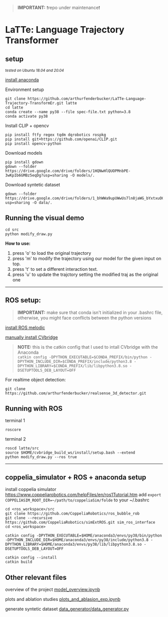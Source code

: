 > **IMPORTANT:** :exclamation:repo under maintenance:exclamation:

# LaTTe: Language Trajectory Transformer

<!-- Reshaping Robot Trajectories Using Natural Language Commands: A Study of Multi-Modal Data Alignment Using Transformers


![iterative NL interactions over a trajectory](./docs/media/interactions.gif)

_example of multiple iterative interactions over the initial erroneous
trajectory (red)_ -->


## setup
<sub>_tested on Ubuntu 18.04 and 20.04_</sup>

[install anaconda](https://docs.anaconda.com/anaconda/install/linux/)


Environment setup
```
git clone https://github.com/arthurfenderbucker/LaTTe-Language-Trajectory-TransformEr.git latte
cd latte
conda create --name py38 --file spec-file.txt python=3.8
conda activate py38
```
Install CLIP + opencv
```
pip install ftfy regex tqdm dqrobotics rospkg
pip install git+https://github.com/openai/CLIP.git
pip install opencv-python
```


Download models

```
pip install gdown
gdown --folder https://drive.google.com/drive/folders/1HQNwHlQUOPMnbPE-3wKpIb6GMBz5eqDg?usp=sharing -O models/.
```
Download syntetic dataset
```
gdown --folder https://drive.google.com/drive/folders/1_bhWWa9upUWwUs7ln8jaWG_bYxtxuOCt?usp=sharing -O data/.
```

## Running the visual demo

```
cd src
python modify_draw.py
```

**How to use:**

1) press 'o' to load the original trajectory
2) press 'm' to modify the trajectory using our model for the given input on top.
3) press 't' to set a different interaction text.
4) press 'u' to update the trajctory setting the modified traj as the original one



---
## ROS setup:

> **IMPORTANT:** make sure that conda isn't initialized in your .bashrc file, otherwise, you might face conflicts between the python versions 

[install ROS melodic](http://wiki.ros.org/melodic/Installation/Ubuntu)

[manually install CVbridge](https://cyaninfinite.com/ros-cv-bridge-with-python-3/)
> **NOTE:** this is the catkin config that I used to intall CVbridge with the Anaconda </br>
```catkin config -DPYTHON_EXECUTABLE=$CONDA_PREFIX/bin/python -DPYTHON_INCLUDE_DIR=$CONDA_PREFIX/include/python3.8 -DPYTHON_LIBRARY=$CONDA_PREFIX/lib/libpython3.8.so -DSETUPTOOLS_DEB_LAYOUT=OFF```

For realtime object detection:
```
git clone https://github.com/arthurfenderbucker/realsense_3d_detector.git
```

## Running with ROS
terminal 1
```
roscore
```
terminal 2
```
roscd latte/src
source $HOME/cvbridge_build_ws/install/setup.bash --extend
python modify_draw.py --ros true
```

---
## coppelia_simulator + ROS + anaconda setup
install coppelia simulator
https://www.coppeliarobotics.com/helpFiles/en/ros1Tutorial.htm
add ```export COPPELIASIM_ROOT_DIR=~/path/to/coppeliaSim/folde``` to your ~/.bashrc

```
cd <ros_workspace>/src
git clone https://github.com/CoppeliaRobotics/ros_bubble_rob
git clone --recursive https://github.com/CoppeliaRobotics/simExtROS.git sim_ros_interface
cd <ros_workspace>
```

```
catkin config -DPYTHON_EXECUTABLE=$HOME/anaconda3/envs/py38/bin/python -DPYTHON_INCLUDE_DIR=$HOME/anaconda3/envs/py38/include/python3.8 -DPYTHON_LIBRARY=$HOME/anaconda3/envs/py38/lib/libpython3.8.so -DSETUPTOOLS_DEB_LAYOUT=OFF

catkin config --install
catkin build
```

## Other relevant files
overview of the project
[model_overview.ipynb](model_overview.ipynb)


plots and ablation studies
[plots_and_ablasion_exp.ipynb](plots_and_ablasion_exp.ipynb)

generate syntetic dataset
[data_generator/data_generator.py](data_generator/data_generator.py)

